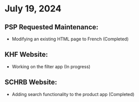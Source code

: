 # July 19, 2024

## PSP Requested Maintenance:
   - Modifying an existing HTML page to French (Completed)

## KHF Website:
   - Working on the filter app (In progress)

## SCHRB Website:
   - Adding search functionality to the product app (Completed)
